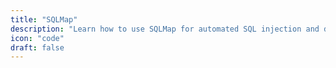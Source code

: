 ```yaml
---
title: "SQLMap"
description: "Learn how to use SQLMap for automated SQL injection and database takeover."
icon: "code"
draft: false
---
```

